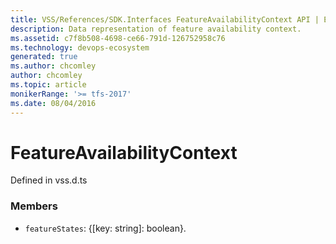 ```yaml
---
title: VSS/References/SDK.Interfaces FeatureAvailabilityContext API | Extensions for Azure DevOps Services
description: Data representation of feature availability context.
ms.assetid: c7f8b508-4698-ce66-791d-126752958c76
ms.technology: devops-ecosystem
generated: true
ms.author: chcomley
author: chcomley
ms.topic: article
monikerRange: '>= tfs-2017'
ms.date: 08/04/2016
---
```


# FeatureAvailabilityContext

Defined in vss.d.ts

### Members

* `featureStates`: {[key: string]: boolean}.
